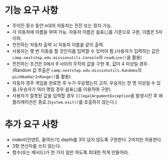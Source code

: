 # 기능 요구 사항

- 주어진 횟수 동안 n대의 자동차는 전진 또는 정지 가능.
- 각 자동차에 이름을 부여 가능. 자동차 이름은 쉼표(,)를 기준으로 구분, 이름은 5자 이하.
- 전진하는 자동차 출력 시 자동차 이름을 같이 출력.
- 사용자는 몇 번 이동을 할 것인지를 입력할 수 있어야 함.(사용자가 입력하는 값은 `camp.nextstep.edu.missionutils.Console`의 `readLine()`을 활용)
- 전진하는 조건은 0에서 9 사이의 무작위 값을 구한 후, 값이 4 이상일 경우.(Random 값 추출은 `camp.nextstep.edu.missionutils.Randoms`의 `pickNumberInRange()`를 활용)
- 자동차 경주 게임을 완료한 후 누가 우승했는지 고지. 우승자는 한 명 이상일 수 있음.(우승자가 여러 명일 경우 쉼표(,)를 이용하여 구분)
- 사용자가 잘못된 값을 입력할 경우 `IllegalArgumentException`을 발생시킨 후 애플리케이션은 종료.(`System.exit()`를 호출하지 않는다.)

# 추가 요구 사항

- indent(인덴트, 들여쓰기) depth를 3이 넘지 않도록 구현한다. 2까지만 허용한다.
- 3항 연산자를 쓰지 않는다.
- 함수(또는 메서드)가 한 가지 일만 하도록 최대한 작게 만들어라.